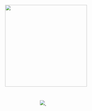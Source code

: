 <!--
**Sanjjushri/Sanjjushri** is a ✨ _special_ ✨ repository because its `README.md` (this file) appears on your GitHub profile.

Here are some ideas to get you started:

- 🔭 I’m currently working on ...
- 🌱 I’m currently learning ...
- 👯 I’m looking to collaborate on ...
- 🤔 I’m looking for help with ...
- 💬 Ask me about ...
- 📫 How to reach me: ...
- 😄 Pronouns: ...
- ⚡ Fun fact: ...
-->

<!-- ### Hi there 👋 -->

<p align='center'>
<a href ="https://linktr.ee/Sanjjushri">
<img src="https://i.gifer.com/origin/3c/3c12ee969eb18e66969488ad47a44156.gif" width="270" height="270" frameBorder="0" class="giphy-embed" allowFullScreen></img></p>
</a>
<p align='center'>
</a>&nbsp;&nbsp;
</a>&nbsp;&nbsp;
<p align='center'>
<a href="mailto:sanjjushrivarshini@gmail.com" target="_blank">
<img src="https://img.shields.io/badge/Gmail-D14836?style=for-the-badge&logo=gmail&logoColor=white">
</a>&nbsp;&nbsp;
</a>&nbsp;&nbsp;
</p>
</p>

